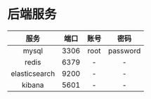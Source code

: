# 后端服务
|服务|端口|账号|密码|
|:-:|:-:|:-:|:-:|
|mysql|3306|root|password|
|redis|6379|-|-|
|elasticsearch|9200|-|-|
|kibana|5601|-|-|
